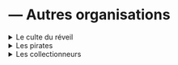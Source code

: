 # — Autres organisations

<details>

<summary>Le culte du réveil</summary>



</details>

<details>

<summary>Les pirates</summary>



</details>

<details>

<summary>Les collectionneurs</summary>



</details>
